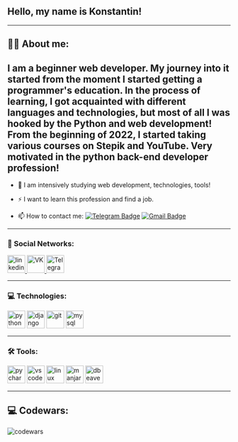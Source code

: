 ## Hello, my name is Konstantin!

---

## :man_technologist: About me:

## I am a beginner web developer. My journey into it started from the moment I started getting a programmer's education. In the process of learning, I got acquainted with different languages and technologies, but most of all I was hooked by the Python and web development! From the beginning of 2022, I started taking various courses on Stepik and YouTube. Very motivated in the python back-end developer profession!

- :telescope: I am intensively studying web development, technologies, tools!

- :zap: I want to learn this profession and find a job.

- :mailbox: How to contact me: [![Telegram Badge](https://img.shields.io/badge/-Telegram-blue?style=flat%logo=Telegram%logoColor=white)](https://t.me/wizyao) [![Gmail Badge](https://img.shields.io/badge/-Gmail-red?style=flat%logo=Gmail%logoColor=white)](mailto:kostya4py@gmail.com)

---

### 🤝 Social Networks:
  
  <div id="badges">
    <a href="https://www.linkedin.com/in/konstantin-novikov-a26380240/" target"_blank">
      <img src="https://cdn-icons-png.flaticon.com/512/2504/2504799.png" width="40" height="40" alt="linkedin" /> 
    </a>
    <a href="https://https://vk.com/wizyao/" target"_blank">
      <img src="https://cdn-icons-png.flaticon.com/512/145/145813.png" width="40" height="40" alt="VK" /> 
    </a>
    <a href="https://t.me/wizyao" target"_blank">
      <img src="https://cdn-icons-png.flaticon.com/512/2111/2111646.png" width="40" height="40" alt="Telegram" /> 
    </a>
  </div>
  
  ---
  
  ### 💻 Technologies:
  
  <div>
    <img src="https://pics.freeicons.io/uploads/icons/png/12785093741551942290-512.png" title="python" alt="python" width="40" height="40">
    <img src="https://pics.freeicons.io/uploads/icons/png/9686895801536233213-512.png" title="django" alt="django" width="40" height="40">
    <img src="https://pics.freeicons.io/uploads/icons/png/9374299221540553610-512.png" title="git" alt="git" width="40" height="40">
    <img src="https://cdn.jsdelivr.net/gh/devicons/devicon/icons/mysql/mysql-original.svg" title="mysql" alt="mysql" width="40" height="40">
  </div>
  
  ---
  
  ### 🛠️ Tools:
  
  <div>
    <img src="https://pics.freeicons.io/uploads/icons/png/11951723851551942290-512.png" title="pycharm" alt="pycharm" width="40" height="40">
    <img src="https://cdn.jsdelivr.net/gh/devicons/devicon/icons/vscode/vscode-original.svg" title="vs code" alt="vs code" width="40" height="40">
    <img src="https://cdn.jsdelivr.net/gh/devicons/devicon/icons/linux/linux-original.svg" title="linux" alt="linux" width="40" height="40">
    <img src="https://cdn.icon-icons.com/icons2/1381/PNG/512/manjarowelcome_94304.png" title="manjaro" alt="manjaro" width="40" height="40">
    <img src="https://cdn.icon-icons.com/icons2/1381/PNG/512/dbeaver_94555.png" title="dbeaver" alt="dbeaver" width="40" height="40">
  </div>

---

## 💻 Codewars:

![codewars](https://www.codewars.com/users/NovikovKonstantin-git/badges/large)

